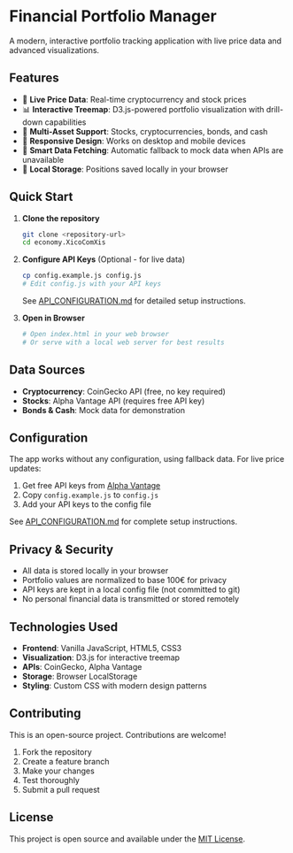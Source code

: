 # Financial Portfolio Manager

A modern, interactive portfolio tracking application with live price data and advanced visualizations.

## Features

- 🚀 **Live Price Data**: Real-time cryptocurrency and stock prices
- 📊 **Interactive Treemap**: D3.js-powered portfolio visualization with drill-down capabilities
- 💼 **Multi-Asset Support**: Stocks, cryptocurrencies, bonds, and cash
- 📱 **Responsive Design**: Works on desktop and mobile devices
- 🔄 **Smart Data Fetching**: Automatic fallback to mock data when APIs are unavailable
- 💾 **Local Storage**: Positions saved locally in your browser

## Quick Start

1. **Clone the repository**
   ```bash
   git clone <repository-url>
   cd economy.XicoComXis
   ```

2. **Configure API Keys** (Optional - for live data)
   ```bash
   cp config.example.js config.js
   # Edit config.js with your API keys
   ```
   See [API_CONFIGURATION.md](./API_CONFIGURATION.md) for detailed setup instructions.

3. **Open in Browser**
   ```bash
   # Open index.html in your web browser
   # Or serve with a local web server for best results
   ```

## Data Sources

- **Cryptocurrency**: CoinGecko API (free, no key required)
- **Stocks**: Alpha Vantage API (requires free API key)
- **Bonds & Cash**: Mock data for demonstration

## Configuration

The app works without any configuration, using fallback data. For live price updates:

1. Get free API keys from [Alpha Vantage](https://www.alphavantage.co/support/#api-key)
2. Copy `config.example.js` to `config.js`
3. Add your API keys to the config file

See [API_CONFIGURATION.md](./API_CONFIGURATION.md) for complete setup instructions.

## Privacy & Security

- All data is stored locally in your browser
- Portfolio values are normalized to base 100€ for privacy
- API keys are kept in a local config file (not committed to git)
- No personal financial data is transmitted or stored remotely

## Technologies Used

- **Frontend**: Vanilla JavaScript, HTML5, CSS3
- **Visualization**: D3.js for interactive treemap
- **APIs**: CoinGecko, Alpha Vantage
- **Storage**: Browser LocalStorage
- **Styling**: Custom CSS with modern design patterns

## Contributing

This is an open-source project. Contributions are welcome!

1. Fork the repository
2. Create a feature branch
3. Make your changes
4. Test thoroughly
5. Submit a pull request

## License

This project is open source and available under the [MIT License](LICENSE).